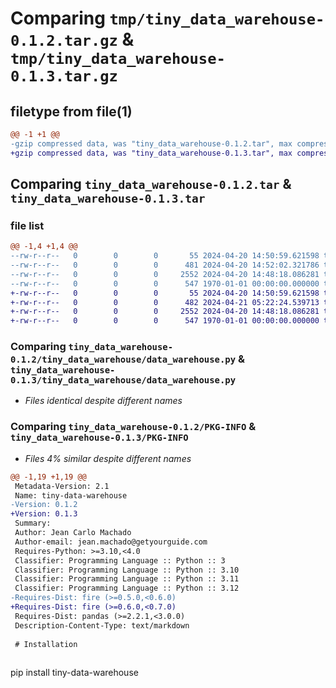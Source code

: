 # Comparing `tmp/tiny_data_warehouse-0.1.2.tar.gz` & `tmp/tiny_data_warehouse-0.1.3.tar.gz`

## filetype from file(1)

```diff
@@ -1 +1 @@
-gzip compressed data, was "tiny_data_warehouse-0.1.2.tar", max compression
+gzip compressed data, was "tiny_data_warehouse-0.1.3.tar", max compression
```

## Comparing `tiny_data_warehouse-0.1.2.tar` & `tiny_data_warehouse-0.1.3.tar`

### file list

```diff
@@ -1,4 +1,4 @@
--rw-r--r--   0        0        0       55 2024-04-20 14:50:59.621598 tiny_data_warehouse-0.1.2/README.md
--rw-r--r--   0        0        0      481 2024-04-20 14:52:02.321786 tiny_data_warehouse-0.1.2/pyproject.toml
--rw-r--r--   0        0        0     2552 2024-04-20 14:48:18.086281 tiny_data_warehouse-0.1.2/tiny_data_warehouse/data_warehouse.py
--rw-r--r--   0        0        0      547 1970-01-01 00:00:00.000000 tiny_data_warehouse-0.1.2/PKG-INFO
+-rw-r--r--   0        0        0       55 2024-04-20 14:50:59.621598 tiny_data_warehouse-0.1.3/README.md
+-rw-r--r--   0        0        0      482 2024-04-21 05:22:24.539713 tiny_data_warehouse-0.1.3/pyproject.toml
+-rw-r--r--   0        0        0     2552 2024-04-20 14:48:18.086281 tiny_data_warehouse-0.1.3/tiny_data_warehouse/data_warehouse.py
+-rw-r--r--   0        0        0      547 1970-01-01 00:00:00.000000 tiny_data_warehouse-0.1.3/PKG-INFO
```

### Comparing `tiny_data_warehouse-0.1.2/tiny_data_warehouse/data_warehouse.py` & `tiny_data_warehouse-0.1.3/tiny_data_warehouse/data_warehouse.py`

 * *Files identical despite different names*

### Comparing `tiny_data_warehouse-0.1.2/PKG-INFO` & `tiny_data_warehouse-0.1.3/PKG-INFO`

 * *Files 4% similar despite different names*

```diff
@@ -1,19 +1,19 @@
 Metadata-Version: 2.1
 Name: tiny-data-warehouse
-Version: 0.1.2
+Version: 0.1.3
 Summary: 
 Author: Jean Carlo Machado
 Author-email: jean.machado@getyourguide.com
 Requires-Python: >=3.10,<4.0
 Classifier: Programming Language :: Python :: 3
 Classifier: Programming Language :: Python :: 3.10
 Classifier: Programming Language :: Python :: 3.11
 Classifier: Programming Language :: Python :: 3.12
-Requires-Dist: fire (>=0.5.0,<0.6.0)
+Requires-Dist: fire (>=0.6.0,<0.7.0)
 Requires-Dist: pandas (>=2.2.1,<3.0.0)
 Description-Content-Type: text/markdown
 
 # Installation
 
 ```
 pip install tiny-data-warehouse
```

